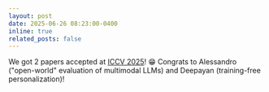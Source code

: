 ```yaml
---
layout: post
date: 2025-06-26 08:23:00-0400
inline: true
related_posts: false
---
```


 We got 2 papers accepted at <a href="https://iccv.thecvf.com/">ICCV 2025</a>! 😁 Congrats to Alessandro ("open-world" evaluation of multimodal LLMs) and Deepayan (training-free personalization)! 
